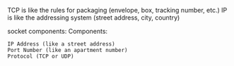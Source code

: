 TCP is like the rules for packaging (envelope, box, tracking number, etc.)
IP is like the addressing system (street address, city, country)


socket components:
    Components:

    IP Address (like a street address)
    Port Number (like an apartment number)
    Protocol (TCP or UDP)

